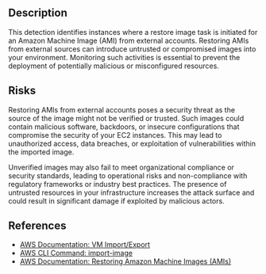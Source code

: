 ## Description

This detection identifies instances where a restore image task is initiated for an Amazon Machine Image (AMI) from external accounts. Restoring AMIs from external sources can introduce untrusted or compromised images into your environment. Monitoring such activities is essential to prevent the deployment of potentially malicious or misconfigured resources.

## Risks

Restoring AMIs from external accounts poses a security threat as the source of the image might not be verified or trusted. Such images could contain malicious software, backdoors, or insecure configurations that compromise the security of your EC2 instances. This may lead to unauthorized access, data breaches, or exploitation of vulnerabilities within the imported image.

Unverified images may also fail to meet organizational compliance or security standards, leading to operational risks and non-compliance with regulatory frameworks or industry best practices. The presence of untrusted resources in your infrastructure increases the attack surface and could result in significant damage if exploited by malicious actors.

## References

- [AWS Documentation: VM Import/Export](https://docs.aws.amazon.com/vm-import/latest/userguide/vmexport.html)
- [AWS CLI Command: import-image](https://docs.aws.amazon.com/cli/latest/reference/ec2/import-image.html)
- [AWS Documentation: Restoring Amazon Machine Images (AMIs)](https://docs.aws.amazon.com/AWSEC2/latest/UserGuide/AMIs.html)

